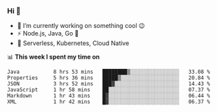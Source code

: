 ### Hi 👋

<!--
**nodejh/nodejh** is a ✨ _special_ ✨ repository because its `README.md` (this file) appears on your GitHub profile.

Here are some ideas to get you started:

- 🔭 I’m currently working on ...
- 🌱 I’m currently learning ...
- 👯 I’m looking to collaborate on ...
- 🤔 I’m looking for help with ...
- 💬 Ask me about ...
- 📫 How to reach me: ...
- 😄 Pronouns: ...
- ⚡ Fun fact: ...
-->

- 🔭 I’m currently working on something cool :wink:
- ⚡ Node.js, Java, Go :thought_balloon:
- 🤖 Serverless, Kubernetes, Cloud Native

📊 **This week I spent my time on**

<!--START_SECTION:waka-->

```text
Java           8 hrs 53 mins   ████████▒░░░░░░░░░░░░░░░░   33.08 %
Properties     5 hrs 36 mins   █████▒░░░░░░░░░░░░░░░░░░░   20.84 %
JSON           3 hrs 52 mins   ███▓░░░░░░░░░░░░░░░░░░░░░   14.43 %
JavaScript     1 hr 58 mins    ██░░░░░░░░░░░░░░░░░░░░░░░   07.37 %
Markdown       1 hr 43 mins    █▓░░░░░░░░░░░░░░░░░░░░░░░   06.44 %
XML            1 hr 42 mins    █▓░░░░░░░░░░░░░░░░░░░░░░░   06.37 %
```

<!--END_SECTION:waka-->


<!--
:traffic_light: **Visitors**

![visitors](https://visitor-badge.glitch.me/badge?page_id=nodejh.nodejh)
-->
